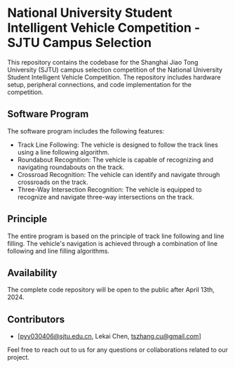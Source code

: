 # National University Student Intelligent Vehicle Competition - SJTU Campus Selection

This repository contains the codebase for the Shanghai Jiao Tong University (SJTU) campus selection competition of the National University Student Intelligent Vehicle Competition. The repository includes hardware setup, peripheral connections, and code implementation for the competition.

## Software Program
The software program includes the following features:

- Track Line Following: The vehicle is designed to follow the track lines using a line following algorithm.
- Roundabout Recognition: The vehicle is capable of recognizing and navigating roundabouts on the track.
- Crossroad Recognition: The vehicle can identify and navigate through crossroads on the track.
- Three-Way Intersection Recognition: The vehicle is equipped to recognize and navigate three-way intersections on the track.

## Principle
The entire program is based on the principle of track line following and line filling. The vehicle's navigation is achieved through a combination of line following and line filling algorithms.

## Availability
The complete code repository will be open to the public after April 13th, 2024.

## Contributors
- [pyy030406@sjtu.edu.cn, Lekai Chen, tszhang.cu@gmail.com]

Feel free to reach out to us for any questions or collaborations related to our project.
